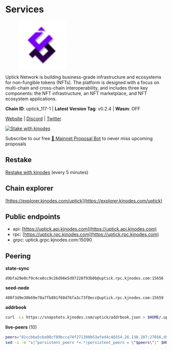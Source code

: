 # Services

<figure><img src="https://raw.githubusercontent.com/kj89/cosmos-images/main/logos/uptick.png" width="150" alt=""><figcaption></figcaption></figure>

Uptick Network is building business-grade infrastructure and  ecosystems for non-fungible tokens (NFTs). The platform is  designed with a focus on multi-chain and cross-chain interoperability,  and includes three key components: the NFT infrastructure, an NFT  marketplace, and NFT ecosystem applications.

**Chain ID**: uptick_117-1 | **Latest Version Tag**: v0.2.4 | **Wasm**: OFF

[Website](https://uptick.network) | [Discord](https://discord.gg/UzeHS7fu5H) | [Twitter](https://twitter.com/uptickproject)

[![Stake with kjnodes](https://i.ibb.co/cr44Q8j/button-stake-with-kjnodes.png)](https://restake.app/uptick/uptickvaloper1jqpaf0vgzlxvjx5meq8huweuv2nguqe20seefq)

Subscribe to our free [🤖 Mainnet Proposal Bot](https://t.me/kjnodes_proposal_bot) to never miss upcoming proposals

## Restake

[Restake with kjnodes](https://restake.app/uptick/uptickvaloper1jqpaf0vgzlxvjx5meq8huweuv2nguqe20seefq) (every 5 minutes)
## Chain explorer
[https://explorer.kjnodes.com/uptick](https://explorer.kjnodes.com/uptick)

## Public endpoints

* api: [https://uptick.api.kjnodes.com](https://uptick.api.kjnodes.com)
* rpc: [https://uptick.rpc.kjnodes.com](https://uptick.rpc.kjnodes.com)
* grpc: uptick.grpc.kjnodes.com:15090

## Peering

**state-sync**

```text
d9bfa29e0cf9c4ce0cc9c26d98e5d97228f93b0b@uptick.rpc.kjnodes.com:15656
```

**seed-node**

```text
400f3d9e30b69e78a7fb891f60d76fa3c73f0ecc@uptick.rpc.kjnodes.com:15659
```

**addrbook**
```bash
curl -Ls https://snapshots.kjnodes.com/uptick/addrbook.json > $HOME/.uptickd/config/addrbook.json
```

**live-peers** (10)
```bash
peers="81ccbba5cba98cf89bcca74f271380b53afed4c4@154.26.130.207:27656,d9bfa29e0cf9c4ce0cc9c26d98e5d97228f93b0b@65.109.88.38:15656,7d7842acc423e6799d32cf78d7072d77450b11a1@65.109.104.118:60956,ea83a93c2878af90d034138fc5026218fb89d0d2@69.197.19.36:21656,e8704845eaa0f3d39fcdc9c4065f3beb344384db@142.132.152.46:27656,4914c40a9441895f355c600f38ed94756782ab99@146.59.81.204:27856,29269b318b35005b4ac39d010cbc3c41a5ab0833@185.144.99.33:26656,bb6aaef7667af68862ee582085c2e9dd2b568d86@54.254.135.200:26656,34d86f3a8dfce7d8b615563c587433c65792f104@185.219.142.221:15656,b45ee634889abf61c7212b03dbddb853a8a3bc09@185.48.24.112:15656"
sed -i -e "s|^persistent_peers *=.*|persistent_peers = \"$peers\"|" $HOME/.uptickd/config/config.toml
```

